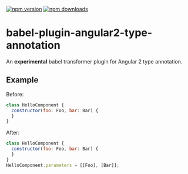 [![npm version](https://img.shields.io/npm/v/babel-plugin-angular2-type-annotation.svg)](https://www.npmjs.org/package/babel-plugin-angular2-type-annotation)
[![npm downloads](https://img.shields.io/npm/dm/babel-plugin-angular2-type-annotation.svg)](https://www.npmjs.org/package/babel-plugin-angular2-type-annotation)

# babel-plugin-angular2-type-annotation

An **experimental** babel transformer plugin for Angular 2 type annotation.

## Example

Before:

```js
class HelloComponent {
  constructor(foo: Foo, bar: Bar) {
  }
}
```

After:

```js
class HelloComponent {
  constructor(foo: Foo, bar: Bar) {
  }
}
HelloComponent.parameters = [[Foo], [Bar]];
```
